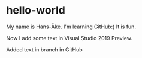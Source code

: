 # hello-world

My name is Hans-Åke. I'm learning GitHub:)
It is fun.

Now I add some text in Visual Studio 2019 Preview.

Added text in branch in GitHub

